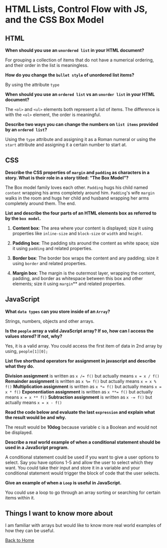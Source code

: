 # HTML Lists, Control Flow with JS, and the CSS Box Model

## HTML

**When should you use an `unordered list` in your HTML document?**

For grouping a collection of items that do not have a numerical ordering, and their order in the list is meaningless.

**How do you change the `bullet style` of unordered list items?**

By using the attribute `type`

**When should you use an `ordered list` vs an `unorder list` in your HTML document?**

The `<ol>` and `<ul>` elements both represent a list of items. The difference is with the `<ol>` element, the order is meaningful.

**Describe two ways you can change the numbers on `list items` provided by an `ordered list`?**

Using the `type` attribute and assigning it as a Roman numeral or using the `start` attribute and assigning it a certain number to start at.

## CSS

**Describe the CSS properties of `margin` and `padding` as characters in a story. What is their role in a story titled: “The Box Model”?**

The Box model family loves each other. `Padding` hugs his child named `content` wrapping his arms completely around him.  `Padding`'s wife `margin` walks in the room and hugs her child and husband wrapping her arms completely around them.  The end.

**List and describe the four parts of an HTML elements box as referred to by the `box model`.**

1. **Content box**: The area where your content is displayed; size it using properties like `inline-size` and `block-size` or `width` and `height`.

2. **Padding box**: The padding sits around the content as white space; size it using `padding` and related properties.

3. **Border box**: The border box wraps the content and any padding; size it using `border` and related properties.

4. **Margin box**: The margin is the outermost layer, wrapping the content, padding, and border as whitespace between this box and other elements; size it using `margin`** and related properties.

## JavaScript

**What `data types` can you store inside of an `Array`?**

Strings, numbers, objects and other arrays.

**Is the `people` array a valid JavaScript array? If so, how can I access the values stored? If not, why?**

Yes, it is a valid array. You could access the first item of data in 2nd array by using, `people[1][0];`

**List five shorthand operators for assignment in javascript and describe what they do.**

**Division assignment** is written as `x /= f()` but actually means `x = x / f()`
**Remainder assignment** is written as `x %= f()` but actually means `x = x % f()`
**Multiplication assignment** is written as `x *= f()` but actually means `x = x * f()`
**Exponentiation assignment** is written as `x **= f()` but actually means `x = x ** f()`
**Subtraction assignment** is written as `x -= f()` but actually means `x = x - f()`

**Read the code below and evaluate the last `expression` and explain what the result would be and why.**

The result would be **10dog** because variable c is a Boolean and would not be displayed.  

**Describe a real world example of when a conditional statement should be used in a JavaScript program.**

A conditional statement could be used if you want to give a user options to select. Say you have options 1-5 and allow the user to select which they want.  You could take their input and store it in a variable and your conditional statement would trigger the block of code that the user selects.

**Give an example of when a `Loop` is useful in JavaScript.**

You could use a loop to go through an array sorting or searching for certain items within it.

## Things I want to know more about

I am familiar with arrays but would like to know more real world examples of how they can be useful.

[Back to Home](../README.md)
